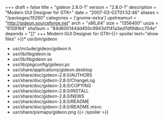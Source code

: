 +++
draft = false
title = "gideon 2.8.0-1"
version = "2.8.0-1"
description = "Modern GUI Designer for GTK+"
date = "2007-03-02T01:52:46"
aliases = "/packages/15260"
categories = ['gnome-extra']
upstreamurl = "http://gideon.sourceforge.net"
arch = "x86_64"
size = "1356400"
usize = "6159164"
sha1sum = "84d600144dd450c9943d1141a3ed7df9dbcc704e"
depends = "[]"
+++
Modern GUI Designer for GTK+{{< spoiler text="show files" >}}* usr/bin/gideon
* usr/include/gideon/gideon.h
* usr/lib/libgideon.la
* usr/lib/libgideon.so
* usr/lib/pkgconfig/gideon.pc
* usr/share/applications/gideon.desktop
* usr/share/doc/gideon-2.8.0/AUTHORS
* usr/share/doc/gideon-2.8.0/ChangeLog
* usr/share/doc/gideon-2.8.0/COPYING
* usr/share/doc/gideon-2.8.0/INSTALL
* usr/share/doc/gideon-2.8.0/NEWS
* usr/share/doc/gideon-2.8.0/README
* usr/share/doc/gideon-2.8.0/README.msvc
* usr/share/pixmaps/gideon.png
{{< /spoiler >}}